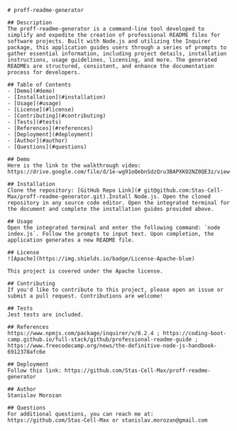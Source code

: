 
    # proff-readme-generator
    
    ## Description
    The proff-readme-generator is a command-line tool developed to simplify and expedite the creation of professional README files for software projects. Built with Node.js and utilizing the Inquirer package, this application guides users through a series of prompts to gather essential information, including project details, installation instructions, usage guidelines, licensing, and more. The generated READMEs are structured, consistent, and enhance the documentation process for developers.
    
    ## Table of Contents
    - [Demo](#demo)
    - [Installation](#installation)
    - [Usage](#usage)
    - [License](#license)
    - [Contributing](#contributing)
    - [Tests](#tests)
    - [References](#references)
    - [Deployment](#deployment)
    - [Author](#author)
    - [Questions](#questions)
    
    ## Demo
    Here is the link to the walkthrough video: https://drive.google.com/file/d/1e-wg91oQebnSdzQru3BAPXKO2NZ0QE3z/view
    
    ## Installation
    Clone the repository: [GitHub Repo Link](# git@github.com:Stas-Cell-Max/proff-readme-generator.git).Install Node.js. Open the cloned repository in any source code editor. Open the integrated terminal for the document and complete the installation guides provided above.
    
    ## Usage
    Open the integrated terminal and enter the following command: `node index.js`. Follow the prompts to input text. Upon completion, the application generates a new README file.
    
    ## License
    ![Apache](https://img.shields.io/badge/License-Apache-blue)
    
    This project is covered under the Apache license.
    
    ## Contributing
    If you'd like to contribute to this project, please open an issue or submit a pull request. Contributions are welcome!
    
    ## Tests
    Jest tests are included.
    
    ## References
    https://www.npmjs.com/package/inquirer/v/8.2.4 ; https://coding-boot-camp.github.io/full-stack/github/professional-readme-guide ; https://www.freecodecamp.org/news/the-definitive-node-js-handbook-6912378afc6e
    
    ## Deployment
    Follow this link: https://github.com/Stas-Cell-Max/proff-readme-generator

    ## Author
    Stanislav Morozan

    ## Questions 
    For additional questions, you can reach me at: https://github.com/Stas-Cell-Max or stanislav.morozan@gmail.com
    
    
      